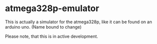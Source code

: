 # atmega328p-emulator
This is actually a simulator for the atmega328p, like it can be found on an arduino uno. (Name bound to change)

Please note, that this is in active development.
